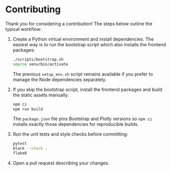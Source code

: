 # Contributing

Thank you for considering a contribution! The steps below outline the typical
workflow:

1. Create a Python virtual environment and install dependencies. The
   easiest way is to run the bootstrap script which also installs the
   frontend packages:

   ```bash
   ./scripts/bootstrap.sh
   source venv/bin/activate
   ```

   The previous `setup_env.sh` script remains available if you prefer
   to manage the Node dependencies separately.

2. If you skip the bootstrap script, install the frontend packages and
   build the static assets manually:

   ```bash
   npm ci
   npm run build
   ```
   The `package.json` file pins Bootstrap and Plotly versions so `npm ci`
   installs exactly those dependencies for reproducible builds.

3. Run the unit tests and style checks before committing:

   ```bash
   pytest
   black --check .
   flake8
   ```

4. Open a pull request describing your changes.
